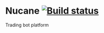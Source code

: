 # Nucane [![Build status](https://badge.buildkite.com/ae5a77e5cb289f11a18580f716921e27cda4985c9d77d8f240.svg?branch=main)](https://buildkite.com/merk/ncn-build)
Trading bot platform
